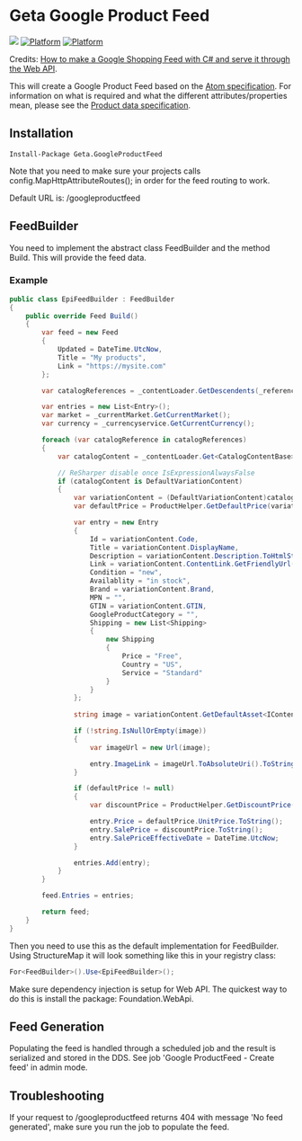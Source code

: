 # Geta Google Product Feed

![](http://tc.geta.no/app/rest/builds/buildType:(id:TeamFrederik_GoogleProductFeed_CreateAndPublishNuGetPackage)/statusIcon)
[![Platform](https://img.shields.io/badge/Platform-.NET%204.6.1-blue.svg?style=flat)](https://msdn.microsoft.com/en-us/library/w0x726c2%28v=vs.110%29.aspx)
[![Platform](https://img.shields.io/badge/EPiServer-%2011-orange.svg?style=flat)](http://world.episerver.com/cms/)

Credits: [How to make a Google Shopping Feed with C# and serve it through the Web API](http://blog.codenamed.nl/2015/05/14/creating-a-google-shopping-feed-with-c/).

This will create a Google Product Feed based on the [Atom specification](https://support.google.com/merchants/answer/160593?hl=en). For information on what is required and what the different attributes/properties mean, please see the [Product data specification](https://support.google.com/merchants/answer/188494).

## Installation

```
Install-Package Geta.GoogleProductFeed
```

Note that you need to make sure your projects calls config.MapHttpAttributeRoutes(); in order for the feed routing to work.

Default URL is: /googleproductfeed

## FeedBuilder

You need to implement the abstract class FeedBuilder and the method Build. This will provide the feed data.

### Example

```csharp
public class EpiFeedBuilder : FeedBuilder
{
	public override Feed Build()
	{
		var feed = new Feed
		{
			Updated = DateTime.UtcNow,
			Title = "My products",
			Link = "https://mysite.com"
		};

		var catalogReferences = _contentLoader.GetDescendents(_referenceConverter.GetRootLink());

		var entries = new List<Entry>();
		var market = _currentMarket.GetCurrentMarket();
		var currency = _currencyservice.GetCurrentCurrency();

		foreach (var catalogReference in catalogReferences)
		{
			var catalogContent = _contentLoader.Get<CatalogContentBase>(catalogReference);

			// ReSharper disable once IsExpressionAlwaysFalse
			if (catalogContent is DefaultVariationContent)
			{
				var variationContent = (DefaultVariationContent)catalogContent;
				var defaultPrice = ProductHelper.GetDefaultPrice(variationContent, market, currency);

				var entry = new Entry
				{
					Id = variationContent.Code,
					Title = variationContent.DisplayName,
					Description = variationContent.Description.ToHtmlString(),
					Link = variationContent.ContentLink.GetFriendlyUrl(true),
					Condition = "new",
					Availablity = "in stock",
					Brand = variationContent.Brand,
					MPN = "",
					GTIN = variationContent.GTIN,
					GoogleProductCategory = "",
					Shipping = new List<Shipping>
					{
						new Shipping
						{
							Price = "Free",
							Country = "US",
							Service = "Standard"
						}
					}
				};
				
				string image = variationContent.GetDefaultAsset<IContentImage>();

				if (!string.IsNullOrEmpty(image))
				{
				    var imageUrl = new Url(image);

				    entry.ImageLink = imageUrl.ToAbsoluteUri().ToString();
				}

				if (defaultPrice != null)
				{
					var discountPrice = ProductHelper.GetDiscountPrice(defaultPrice, market, currency);

					entry.Price = defaultPrice.UnitPrice.ToString();
					entry.SalePrice = discountPrice.ToString();
					entry.SalePriceEffectiveDate = DateTime.UtcNow;
				}

				entries.Add(entry);
			}
		}

		feed.Entries = entries;

		return feed;
	}
}
```

Then you need to use this as the default implementation for FeedBuilder. Using StructureMap it will look something like this in your registry class:

```csharp
For<FeedBuilder>().Use<EpiFeedBuilder>();
```

Make sure dependency injection is setup for Web API. The quickest way to do this is install the package: Foundation.WebApi.

## Feed Generation
Populating the feed is handled through a scheduled job and the result is serialized and stored in the DDS. See job 'Google ProductFeed - Create feed' in admin mode. 

## Troubleshooting
If your request to /googleproductfeed returns 404 with message 'No feed generated', make sure you run the job to populate the feed.
